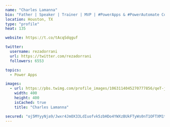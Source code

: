 ```yaml
---
name: "Charles Lamanna"
bio: "Father | Speaker | Trainer | MVP | #PowerApps & #PowerAutomate Community Super User | YouTuber Right-pointing triangle http://youtube.com/c/rezadorrani | Learn - Share - Clockwise rightwards and leftwards open circle arrows"
location: Houston, TX
type: "profile"
heat: 135

website: https://t.co/tAcqSdqguf

twitter:
  username: rezadorrani
  url: https://twitter.com/rezadorrani
  followers: 6553

topics:
  - Power Apps

images:
  - url: https://pbs.twimg.com/profile_images/1063114045270777856/qeT-jpWr_400x400.jpg
    width: 400
    height: 400
    isCached: true
    title: "Charles Lamanna"

secured: "oj5MYyyNja9/Jwxr4JmOX33LdIuofvk5zbHDo4YWXzBUkFTyWs0nT1OFTXM1trKg2N/P0cGztnToA1GaHdqoNgivpHUecrLBURpeGl9N+HFfmHVUcxjwngdXmwJkhsU13NR6XsToE4nQYWYYAoW1dBK9pARynGmjwDA2qMAKTnTUMg9/wvZr7HkMvQJzjDAUUAyodLSd/EdSD/QdhJ2YnbIe16l8p/y2rTtpq/v+U2ttGUHHhOlkWL1wMi30Yhef9vdiIDkVmSr3O+t2qBib5NTppkAZiE+/bDjWcKEBk/fQFIvlO/ZiocUOREwTGRdxpssDzyUv6LwxEtCh31kh/B7X9IQgf19HkkA4cnpTT4oomTRgftn1aU4gAnF+P6fWMnRFp/wxQ/B9NTW8zXTAizWs+QGRFt1jE6XPb8cHb2M=;myMi+lepWx5xeYoDOZN5nw=="
---
```


